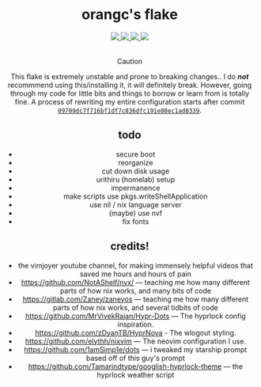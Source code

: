 <div align="center">
      <h1>orangc's flake</h1>
      <div align="center">
         <a href="https://github.com/orangci/dots/stargazers">
            <img src="https://img.shields.io/github/stars/orangci/dots?color=F5BDE6&labelColor=303446&style=for-the-badge&logo=starship&logoColor=F5BDE6">
         </a>
         <a href="https://github.com/orangci/dots/">
            <img src="https://img.shields.io/github/repo-size/orangci/dots?color=C6A0F6&labelColor=303446&style=for-the-badge&logo=github&logoColor=C6A0F6">
         </a>
         <a = href="https://nixos.org">
            <img src="https://img.shields.io/badge/NixOS-Unstable-blue?style=for-the-badge&logo=NixOS&logoColor=white&label=NixOS&labelColor=303446&color=91D7E3">
         </a>
         <a href="https://github.com/orangci/dots/blob/main/LICENSE">
            <img src="https://img.shields.io/static/v1.svg?style=for-the-badge&label=License&message=GPL3&colorA=313244&colorB=F5A97F&logo=unlicense&logoColor=F5A97F&"/>
         </a>
</div> <br>

> [!CAUTION]
> This flake is extremely unstable and prone to breaking changes..
> I do ***not*** recommmend using this/installing it, it will definitely break.
> However, going through my code for little bits and things to borrow or learn from is totally fine.
> A process of rewriting my entire configuration starts
> after commit [`09709dc7f716bf1df7c836dfc191e88ec1ad8339`](https://github.com/orangci/dots/commit/09709dc7f716bf1df7c836dfc191e88ec1ad8339).

## todo
- secure boot
- reorganize
- cut down disk usage
- urithiru (homelab) setup
- impermanence
- make scripts use pkgs.writeShellApplication
- use nil / nix language server
- (maybe) use nvf
- fix fonts

<!-- <details> 
<summary>Completed</summary>

- [x] ~~Write an installation script.~~
- [x] ~~Create a rofi wallpaper selector thing.~~
- [x] ~~Make swaync notifications pretty.~~
- [x] ~~Make those annoying folders in $HOME disappear, they aren't welcome.~~
- [x] ~~Add something that lists all the keybindings.~~
- [x] ~~Move back to SDDM or some other DM because I want something pretty.~~
- [x] ~~Update README screenshots.~~
- [x] ~~Make a screen recording script with wf-recorder.~~
- [x] ~~Cleanup/optimize the flake — try to make it take up less disk space.~~
- [x] ~~Make both browsers declarative.~~
- [x] ~~Fix the installation script.~~
- [x] ~~Fix MIME types.~~
- [x] ~~Restructure the flake and make it modular.~~
- [x] ~~Make Vencord fully declarative.~~
- [x] ~~Use the VScodium home-manager module to its fullest extent.~~
- [x] ~~Make Hyprpanel fully declarative; also maybe make a PR that adds home-manager options to that flake.~~
- [x] ~~Switch to standalone home-manager.~~
</details> -->

## credits!
- the vimjoyer youtube channel, for making immensely helpful videos that saved me hours and hours of pain
- https://github.com/NotAShelf/nyx/ — teaching me how many different parts of how nix works, and many bits of code
- https://gitlab.com/Zaney/zaneyos — teaching me how many different parts of how nix works, and several tidbits of code
- https://github.com/MrVivekRajan/Hypr-Dots — The hyprlock config inspiration.
- https://github.com/zDyanTB/HyprNova - The wlogout styling.
- https://github.com/elythh/nixvim — The neovim configuration I use.
- https://github.com/1amSimp1e/dots — i tweaked my starship prompt based off of this guy's prompt
- https://github.com/Tamarindtype/googlish-hyprlock-theme — the hyprlock weather script